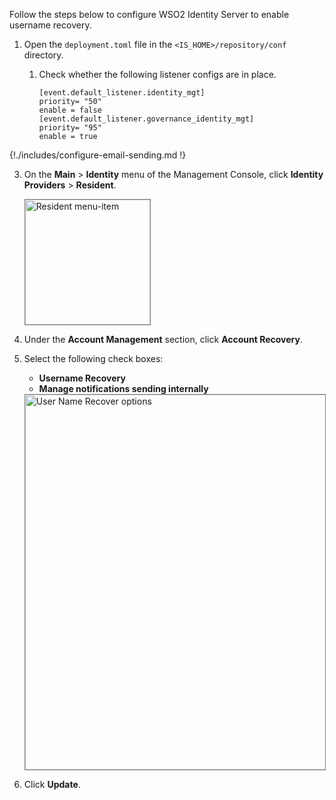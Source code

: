 Follow the steps below to configure WSO2 Identity Server to enable username recovery.

1.	Open the `deployment.toml` file in the `<IS_HOME>/repository/conf` directory.

	1.	Check whether the following listener configs are in place.

		```
		[event.default_listener.identity_mgt]
		priority= "50"
		enable = false
		[event.default_listener.governance_identity_mgt]
		priority= "95"
		enable = true
		```

{!./includes/configure-email-sending.md !}

3.	On the **Main** > **Identity** menu of the Management Console, click **Identity Providers** > **Resident**.

	<img src="../../../../assets/img/fragments/resident-menu-item.png" alt="Resident menu-item" width="200" style="border:1px solid grey">  

4.	Under the **Account Management** section, click **Account Recovery**.	

5.	Select the following check boxes:
	-	**Username Recovery**
	-	**Manage notifications sending internally**

	<img src="../../../../assets/img/fragments/user-name-recovery-options.png" alt="User Name Recover options" width="600" style="border:1px solid grey">  	

6.	Click **Update**. 